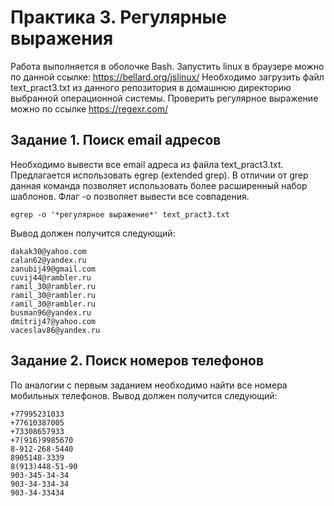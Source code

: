 # Практика 3. Регулярные выражения

Работа выполняется в оболочке Bash.
Запустить linux в браузере можно по данной ссылке: https://bellard.org/jslinux/
Необходимо загрузить файл text_pract3.txt из данного репозитория в домашнюю директорию выбранной операционной системы.
Проверить регулярное выражение можно по ссылке https://regexr.com/

## Задание 1. Поиск email адресов

Необходимо вывести все email адреса из файла text_pract3.txt.
Предлагается использовать egrep (extended grep). В отличии от grep данная команда позволяет использовать более расширенный набор шаблонов. Флаг -o позволяет вывести все совпадения.

    egrep -o '*регулярное выражение*' text_pract3.txt

Вывод должен получится следующий:

    dakak30@yahoo.com
	calan62@yandex.ru
	zanubij49@gmail.com
	cuvij44@rambler.ru
	ramil_30@rambler.ru
	ramil_30@rambler.ru
	ramil_30@rambler.ru
	busman96@yandex.ru
	dmitrij47@yahoo.com
	vaceslav86@yandex.ru

## Задание 2. Поиск номеров телефонов

По аналогии с первым заданием необходимо найти все номера мобильных телефонов.
Вывод должен получится следующий:

	+77995231033
	+77610387005
	+73308657933
	+7(916)9985670
	8-912-268-5440
	8905148-3339
	8(913)448-51-90
	903-345-34-34
	903-34-334-34
	903-34-33434
